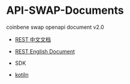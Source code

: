 # API-SWAP-Documents
coinbene swap openapi document v2.0

* [REST 中文文档](https://github.com/Coinbene/API-SWAP-Documents/blob/master/openapi-swap-rest.md) 
* [REST English Document](https://github.com/Coinbene/API-SWAP-Documents/blob/master/openapi-swap-rest-en.md)

* SDK
 * [kotiln](https://github.com/Coinbene/API-SWAP-SDK/tree/master/kotlin)
